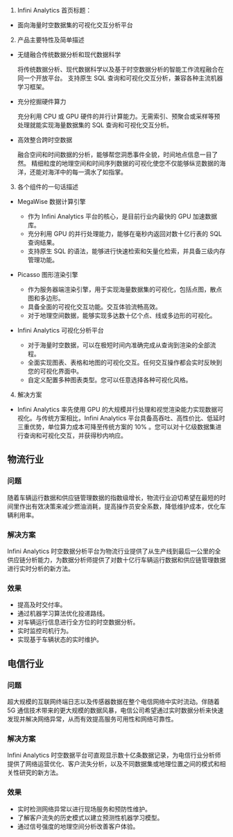 1. Infini Analytics 首页标题：

- 面向海量时空数据集的可视化交互分析平台

2. 产品主要特性及简单描述

- 无缝融合传统数据分析和现代数据科学

  将传统数据分析、现代数据科学以及基于时空数据分析的智能工作流程融合在同一个开放平台。
支持原生 SQL 查询和可视化交互分析，兼容各种主流机器学习框架。

- 充分挖掘硬件算力

  充分利用 CPU 或 GPU 硬件的并行计算能力。无需索引、预聚合或采样等预处理就能实现海量数据集的 SQL 查询和可视化交互分析。

- 高效整合跨时空数据

  融合空间和时间数据的分析，能够帮您洞悉事件全貌，时间地点信息一目了然。
精细粒度的地理空间和时间序列数据的可视化使您不仅能够纵览数据的海洋，还能对海洋中的每一滴水了如指掌。

3. 各个组件的一句话描述

- MegaWise 数据计算引擎

  - 作为 Infini Analytics 平台的核心，是目前行业内最快的 GPU 加速数据库。 
  - 充分利用 GPU 的并行处理能力，能够在毫秒内返回对数十亿行表的 SQL 查询结果。 
  - 支持原生 SQL 的语法，能够进行快速检索和矢量化检索，并具备三级内存管理功能。

- Picasso 图形渲染引擎

  - 作为服务器端渲染引擎，用于实现海量数据集的可视化，包括点图，散点图和多边形。
  - 具备全面的可视化交互功能。交互体验流畅高效。
  - 对于地理空间数据，能够实现多达数十亿个点、线或多边形的可视化。

- Infini Analytics 可视化分析平台

  - 对于海量时空数据，可以在极短时间内准确完成从查询到渲染的全部流程。
  - 全面实现图表、表格和地图的可视化交互。任何交互操作都会实时反映到您的可视化界面中。
  - 自定义配置多种图表类型。您可以任意选择各种可视化风格。


4. 解决方案

 - Infini Analytics 率先使用 GPU 的大规模并行处理和视觉渲染能力实现数据可视化。与传统方案相比，Infini Analytics 平台具备高吞吐、高性价比、低延时三重优势，单位算力成本可降至传统方案的 10% 。您可以对十亿级数据集进行查询和可视化交互，并获得秒内响应。


## 物流行业

### 问题

随着车辆运行数据和供应链管理数据的指数级增长，物流行业迫切希望在最短的时间里作出有效决策来减少燃油消耗，提高操作员安全系数，降低维护成本，优化车辆利用率。

### 解决方案

Infini Analytics 时空数据分析平台为物流行业提供了从生产线到最后一公里的全供应链分析能力，为数据分析师提供了对数十亿行车辆运行数据和供应链管理数据进行实时分析的新方法。

### 效果

- 提高及时交付率。
- 通过机器学习算法优化投递路线。
- 对车辆运行信息进行全方位的时空数据分析。
- 实时监控司机行为。
- 实现基于车辆状态的实时维护。

## 电信行业

### 问题

超大规模的互联网终端日志以及传感器数据在整个电信网络中实时流动。伴随着 5G 通信技术带来的更大规模的数据风暴，电信公司希望通过实时数据分析来快速发现并解决网络异常，从而有效提高服务可用性和网络可靠性。

### 解决方案

Infini Analytics 时空数据平台可直观显示数十亿条数据记录，为电信行业分析师提供了网络运营优化、客户流失分析，以及不同数据集或地理位置之间的模式和相关性研究的新方法。

### 效果

 - 实时检测网络异常以进行现场服务和预防性维护。
 - 了解客户流失的历史模式以建立预测性机器学习模型。
 - 通过信号强度的地理空间分析改善客户体验。
